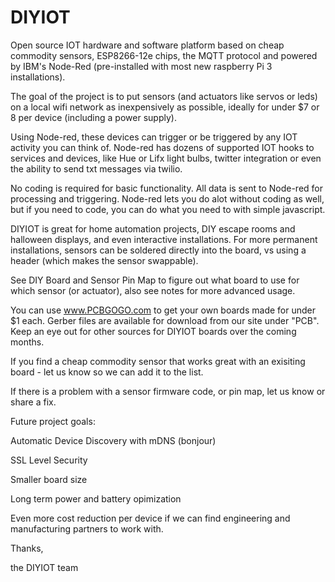 # DIYIOT
Open source IOT hardware and software platform based on cheap commodity sensors, ESP8266-12e chips, the MQTT protocol and powered by IBM's Node-Red (pre-installed with most new raspberry Pi 3 installations).

The goal of the project is to put sensors (and actuators like servos or leds) on a local wifi network as inexpensively as possible, ideally for under $7 or 8 per device (including a power supply). 

Using Node-red, these devices can trigger or be triggered by any IOT activity you can think of. Node-red has dozens of supported IOT hooks to services and devices, like Hue or Lifx light bulbs, twitter integration or even the ability to send txt messages via twilio.

No coding is required for basic functionality. All data is sent to Node-red for processing and triggering. Node-red lets you do alot without coding as well, but if you need to code, you can do what you need to with simple javascript. 

DIYIOT is great for home automation projects, DIY escape rooms and halloween displays, and even interactive installations. For more permanent installations, sensors can be soldered directly into the board, vs using a header (which makes the sensor swappable). 

See DIY Board and Sensor Pin Map to figure out what board to use for which sensor (or actuator), also see notes for more advanced usage.

You can use www.PCBGOGO.com to get your own boards made for under $1 each. Gerber files are available for download from our site under "PCB". Keep an eye out for other sources for DIYIOT boards over the coming months. 

If you find a cheap commodity sensor that works great with an exisiting board - let us know so we can add it to the list.

If there is a problem with a sensor firmware code, or pin map, let us know or share a fix.

Future project goals:

Automatic Device Discovery with mDNS (bonjour)

SSL Level Security 

Smaller board size

Long term power and battery opimization

Even more cost reduction per device if we can find engineering and manufacturing partners to work with. 

Thanks, 

the DIYIOT team
